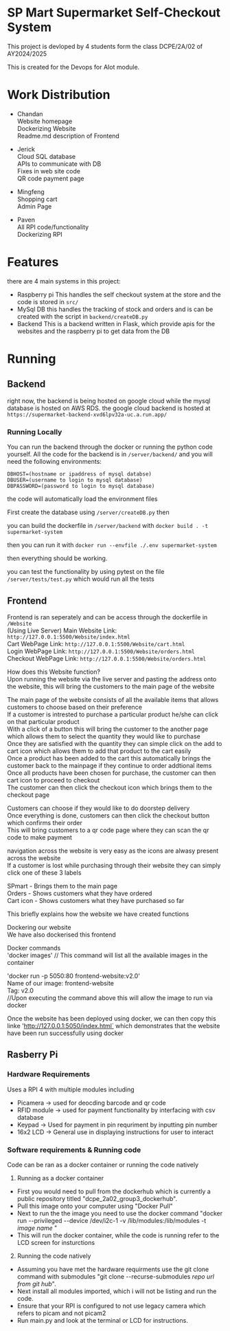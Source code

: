 # SP Mart Supermarket Self-Checkout System

This project is devloped by 4 students form the class DCPE/2A/02 of AY2024/2025

This is created for the Devops for AIot module.

# Work Distribution
- Chandan <br>
Website homepage <br>
Dockerizing Website <br>
Readme.md description of Frontend <br>

- Jerick <br>
Cloud SQL database <br>
APIs to communicate with DB <br>
Fixes in web site code <br>
QR code payment page <br>

- Mingfeng<br>
Shopping cart<br>
Admin Page<br>

- Paven <br>
All RPI code/functionality <br>
Dockerizing RPI <br>

# Features

there are 4 main systems in this project:
- Raspberry pi
	This handles the self checkout system at the store and the code is stored in `src/`
- MySql DB
	this handles the tracking of stock and orders and is can be created with the script in `backend/createDB.py`
- Backend
	This is a backend written in Flask, which provide apis for the websites and the raspberry pi to get data from the DB

# Running

## Backend

right now, the backend is being hosted on google cloud while the mysql database is hosted on AWS RDS. the google cloud backend is hosted at `https://supermarket-backend-xvd6lpv32a-uc.a.run.app/`

### Running Locally

You can run the backend through the docker or running the python code yourself. All the code for the backend is in `/server/backend/` and you will need the following environments:
``` env
DBHOST=(hostname or ipaddress of mysql databse)
DBUSER=(username to login to mysql database)
DBPASSWORD=(password to login to mysql database)
```
the code will automatically load the environment files

First create the database using `/server/createDB.py` then

you can build the dockerfile in `/server/backend` with `docker build . -t supermarket-system`

then you can run it with `docker run --envfile ./.env supermarket-system`
 
then everything should be working.

you can test the functionality by using pytest on the file `/server/tests/test.py` which would run all the tests

## Frontend

Frontend is ran seperately and can be access through the dockerfile in `/Website` <br>
(Using Live Server)
Main Website Link: `http://127.0.0.1:5500/Website/index.html` <br>
Cart WebPage Link: `http://127.0.0.1:5500/Website/cart.html` <br>
Login WebPage Link: `http://127.0.0.1:5500/Website/orders.html` <br>
Checkout WebPage Link: `http://127.0.0.1:5500/Website/orders.html` <br>

How does this Website function? <br>
Upon running the website via the live server and pasting the address onto the website, this will bring the customers to the main page of the website <br>

The main page of the website consists of all the available items that allows customers to choose based on their preference <br>
If a customer is intrested to purchase a particular product he/she can click on that particular product <br>
With a click of a button this will bring the customer to the another page which allows them to select the quantity they would like to purchase <br>
Once they are satisfied with the quantity they can simple click on the add to cart icon which allows them to add that product to the cart easily <br>
Once a product has been added to the cart this automatically brings the customer back to the mainpage if they continue to order addtional items <br>
Once all products have been chosen for purchase, the customer can then cart icon to proceed to checkout <br>
The customer can then click the checkout icon which brings them to the checkout page <br>

Customers can choose if they would like to do doorstep delivery <br>
Once everything is done, customers can then click the checkout button which confirms their order <br>
This will bring customers to a qr code page where they can scan the qr code to make payment <br>


navigation across the website is very easy as the icons are alwasy present across the website <br>
If a customer is lost while purchasing through their website they can simply click one of these 3 labels <br>

SPmart - Brings them to the main page <br>
Orders - Shows customers what they have ordered <br>
Cart icon - Shows customers what they have purchased so far <br>

This briefly explains how the website we have created functions <br>


Dockering our website <br>
We have also dockerised this frontend <br>

Docker commands <br>
'docker images' // This command will list all the available images in the container <br>

'docker run -p 5050:80 frontend-website:v2.0' <br>
Name of our image: frontend-website <br>
Tag: v2.0 <br>
//Upon executing the command above this will allow the image to run via docker <br>

Once the website has been deployed using docker, we can then copy this linke 'http://127.0.0.1:5050/index.html` which demonstrates that the website have been run successfully using docker <br>

## Rasberry Pi

### Hardware Requirements
Uses a RPI 4 with multiple modules including  
- Picamera ->  used for deocding barcode and qr code
- RFID module -> used for payment functionality by interfacing with csv database
- Keypad ->  Used for payment in pin requriment by inputting pin number
- 16x2 LCD -> General use in displaying instructions for user to interact

### Software requirements & Running code

Code can be ran as a docker container or running the code natively

1. Running as a docker container

- First you would need to pull from the dockerhub which is currently a public repository titled "dcpe_2a02_group3_dockerhub". 
- Pull this image onto your computer using "Docker Pull"
- Next to run the the image you need to use the docker command "docker run --privileged --device /dev/i2c-1 -v /lib/modules:/lib/modules -t _image name_ " 
- This will run the docker container, while the code is running refer to the LCD screen for insturctions

2. Running the code natively

- Assuming you have met the hardware requirments use the git clone command with submodules "git clone --recurse-submodules _repo url from git hub_".
- Next install all modules imported, which i will not be listing and run the code. 
- Ensure that your RPI is configured to not use legacy camera which refers to picam and not picam2 
- Run main.py and look at the terminal or LCD for instructions. 